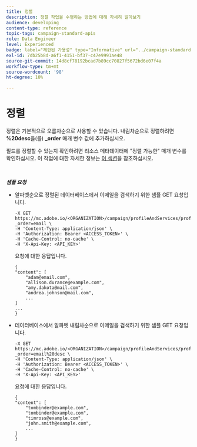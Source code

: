 ```yaml
---
title: 정렬
description: 정렬 작업을 수행하는 방법에 대해 자세히 알아보기
audience: developing
content-type: reference
topic-tags: campaign-standard-apis
role: Data Engineer
level: Experienced
badge: label="제한된 가용성" type="Informative" url="../campaign-standard-migration-home.md" tooltip="마이그레이션된 사용자 Campaign Standard으로 제한됨"
exl-id: 7db25b8d-a6f1-4151-bf37-c47e9991ae48
source-git-commit: 14d8cf78192bcad7b89cc70827f5672bd6e07f4a
workflow-type: tm+mt
source-wordcount: '98'
ht-degree: 10%

---
```


# 정렬

정렬은 기본적으로 오름차순으로 사용할 수 있습니다. 내림차순으로 정렬하려면 **%20desc**&#x200B;을(를) **_order** 매개 변수 값에 추가하십시오.

필드를 정렬할 수 있는지 확인하려면 리소스 메타데이터에 &quot;정렬 가능한&quot; 매개 변수를 확인하십시오. 이 작업에 대한 자세한 정보는 [이 섹션](metadata-mechanism.md)을 참조하십시오.

<br/>

***샘플 요청***

* 알파벳순으로 정렬된 데이터베이스에서 이메일을 검색하기 위한 샘플 GET 요청입니다.

  ```
  -X GET https://mc.adobe.io/<ORGANIZATION>/campaign/profileAndServices/profile/email?_order=email \
  -H 'Content-Type: application/json' \
  -H 'Authorization: Bearer <ACCESS_TOKEN>' \
  -H 'Cache-Control: no-cache' \
  -H 'X-Api-Key: <API_KEY>'
  ```

  요청에 대한 응답입니다.

  ```
  {
  "content": [
      "adam@email.com",
      "allison.durance@example.com",
      "amy.dakota@mail.com",
      "andrea.johnson@mail.com",
      ...
  ]
  ...
  }
  ```

* 데이터베이스에서 알파벳 내림차순으로 이메일을 검색하기 위한 샘플 GET 요청입니다.

  ```
  -X GET https://mc.adobe.io/<ORGANIZATION>/campaign/profileAndServices/profile/email?_order=email%20desc \
  -H 'Content-Type: application/json' \
  -H 'Authorization: Bearer <ACCESS_TOKEN>' \
  -H 'Cache-Control: no-cache' \
  -H 'X-Api-Key: <API_KEY>'
  ```

  요청에 대한 응답입니다.

  ```
  {
  "content": [
      "tombinder@example.com",
      "tombinder@example.com",
      "timross@example.com",
      "john.smith@example.com",
      ...
  ]
  }
  ```
